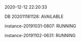 2020-12-12 22:20:33

DB 202011181128: AVAILABLE

instance-20191031-0807: RUNNING

instance-20191102-0631: RUNNING